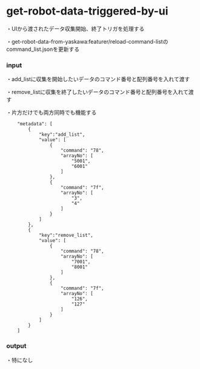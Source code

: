 # get-robot-data-triggered-by-ui

・UIから渡されたデータ収集開始、終了トリガを処理する

・get-robot-data-from-yaskawa:featurer/reload-command-listのcommand_list.jsonを更新する


### input

・add_listに収集を開始したいデータのコマンド番号と配列番号を入れて渡す

・remove_listに収集を終了したいデータのコマンド番号と配列番号を入れて渡す

・片方だけでも両方同時でも機能する

```
    "metadata": [
        {
    	    "key":"add_list",
            "value": [
    	        {
                    "command": "78",
                    "arrayNo": [
                        "5001",
                        "6001"
                    ]
                },
                {
                    "command": "7f",
                    "arrayNo": [
                        "3",
                        "4"
                    ]
                }
            ]
        },
        {
    	    "key":"remove_list",
            "value": [
    	        {
                    "command": "78",
                    "arrayNo": [
                        "7001",
                        "8001"
                    ]
                },
                {
                    "command": "7f",
                    "arrayNo": [
                        "126",
                        "127"
                    ]
                }
            ]
        }
    ]
```

### output

・特になし
